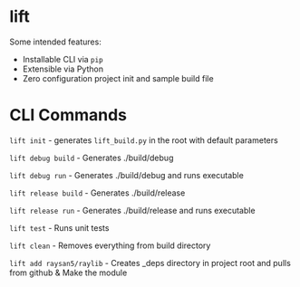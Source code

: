 # lift

Some intended features:

- Installable CLI via `pip`
- Extensible via Python
- Zero configuration project init and sample build file


# CLI Commands

`lift init` - generates `lift_build.py` in the root with default parameters

`lift debug build` - Generates ./build/debug

`lift debug run` - Generates ./build/debug and runs executable

`lift release build` - Generates ./build/release

`lift release run` - Generates ./build/release and runs executable

`lift test` - Runs unit tests

`lift clean` - Removes everything from build directory

`lift add raysan5/raylib` - Creates _deps directory in project root and pulls from github & Make the module 
